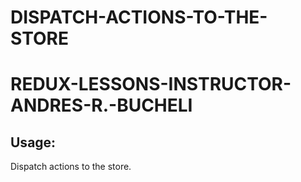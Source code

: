 # DISPATCH-ACTIONS-TO-THE-STORE

# REDUX-LESSONS-INSTRUCTOR-ANDRES-R.-BUCHELI

## Usage:

Dispatch actions to the store.
